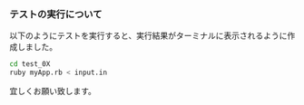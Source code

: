 ### テストの実行について
以下のようにテストを実行すると、実行結果がターミナルに表示されるように作成しました。

```bash
cd test_0X
ruby myApp.rb < input.in
```
宜しくお願い致します。
